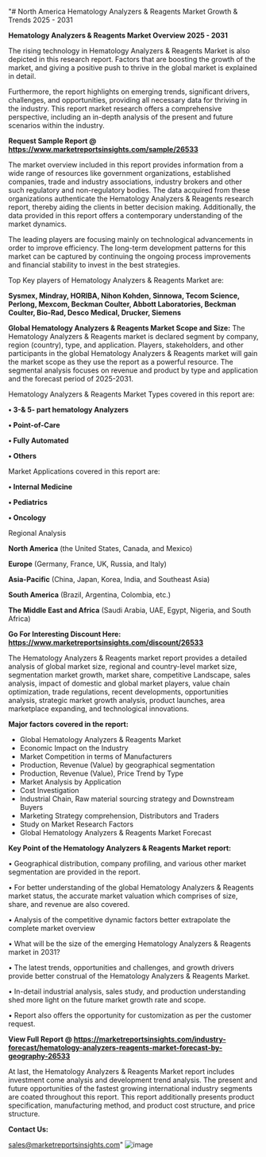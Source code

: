 "# North America Hematology Analyzers & Reagents Market Growth & Trends 2025 - 2031

<Strong> Hematology Analyzers & Reagents Market Overview 2025 - 2031</strong>

The rising technology in Hematology Analyzers & Reagents Market is also depicted in this research report. Factors that are boosting the growth of the market, and giving a positive push to thrive in the global market is explained in detail.

Furthermore, the report highlights on emerging trends, significant drivers, challenges, and opportunities, providing all necessary data for thriving in the industry. This report market research offers a comprehensive perspective, including an in-depth analysis of the present and future scenarios within the industry.

<strong>Request Sample Report @ <a href=https://www.marketreportsinsights.com/sample/26533>https://www.marketreportsinsights.com/sample/26533</a></strong>

The market overview included in this report provides information from a wide range of resources like government organizations, established companies, trade and industry associations, industry brokers and other such regulatory and non-regulatory bodies. The data acquired from these organizations authenticate the Hematology Analyzers & Reagents research report, thereby aiding the clients in better decision making. Additionally, the data provided in this report offers a contemporary understanding of the market dynamics.

The leading players are focusing mainly on technological advancements in order to improve efficiency. The long-term development patterns for this market can be captured by continuing the ongoing process improvements and financial stability to invest in the best strategies.

Top Key players of Hematology Analyzers & Reagents Market are:

<strong>Sysmex, Mindray, HORIBA, Nihon Kohden, Sinnowa, Tecom Science, Perlong, Mexcom, Beckman Coulter, Abbott Laboratories, Beckman Coulter, Bio-Rad, Desco Medical, Drucker, Siemens</strong>

<strong><b>Global Hematology Analyzers & Reagents Market Scope and Size:</b></strong>
The Hematology Analyzers & Reagents market is declared segment by company, region (country), type, and application. Players, stakeholders, and other participants in the global Hematology Analyzers & Reagents market will gain the market scope as they use the report as a powerful resource. The segmental analysis focuses on revenue and product by type and application and the forecast period of 2025-2031.

Hematology Analyzers & Reagents Market Types covered in this report are:

<strong>• 3-& 5- part hematology Analyzers

• Point-of-Care

• Fully Automated

• Others</strong>

Market Applications covered in this report are:

<strong>• Internal Medicine

• Pediatrics

• Oncology</strong> 

Regional Analysis

<strong>North America</strong> (the United States, Canada, and Mexico)

<strong>Europe</strong> (Germany, France, UK, Russia, and Italy)

<strong>Asia-Pacific</strong> (China, Japan, Korea, India, and Southeast Asia)

<strong>South America</strong> (Brazil, Argentina, Colombia, etc.)

<strong>The Middle East and Africa</strong> (Saudi Arabia, UAE, Egypt, Nigeria, and South Africa)

<strong>Go For Interesting Discount Here: <a href=https://www.marketreportsinsights.com/discount/26533>https://www.marketreportsinsights.com/discount/26533</a></strong>

The Hematology Analyzers & Reagents market report provides a detailed analysis of global market size, regional and country-level market size, segmentation market growth, market share, competitive Landscape, sales analysis, impact of domestic and global market players, value chain optimization, trade regulations, recent developments, opportunities analysis, strategic market growth analysis, product launches, area marketplace expanding, and technological innovations.

<strong><b>Major factors covered in the report:</b></strong>
<ul>
  <li>Global Hematology Analyzers & Reagents Market </li>
  <li>Economic Impact on the Industry</li>
  <li>Market Competition in terms of Manufacturers</li>
  <li>Production, Revenue (Value) by geographical segmentation</li>
  <li>Production, Revenue (Value), Price Trend by Type</li>
  <li>Market Analysis by Application</li>
  <li>Cost Investigation</li>
  <li>Industrial Chain, Raw material sourcing strategy and Downstream Buyers</li>
  <li>Marketing Strategy comprehension, Distributors and Traders</li>
  <li>Study on Market Research Factors</li>
  <li>Global Hematology Analyzers & Reagents Market Forecast</li>
</ul>

<strong><b>Key Point of the Hematology Analyzers & Reagents Market report:</b></strong>

• Geographical distribution, company profiling, and various other market segmentation are provided in the report.

• For better understanding of the global Hematology Analyzers & Reagents market status, the accurate market valuation which comprises of size, share, and revenue are also covered.

• Analysis of the competitive dynamic factors better extrapolate the complete market overview

• What will be the size of the emerging Hematology Analyzers & Reagents market in 2031?

• The latest trends, opportunities and challenges, and growth drivers provide better construal of the Hematology Analyzers & Reagents Market.

• In-detail industrial analysis, sales study, and production understanding shed more light on the future market growth rate and scope.

• Report also offers the opportunity for customization as per the customer request.

<strong><b>View Full Report @ <a href=https://marketreportsinsights.com/industry-forecast/hematology-analyzers-reagents-market-forecast-by-geography-26533>https://marketreportsinsights.com/industry-forecast/hematology-analyzers-reagents-market-forecast-by-geography-26533</a></b></strong>


At last, the Hematology Analyzers & Reagents Market report includes investment come analysis and development trend analysis. The present and future opportunities of the fastest growing international industry segments are coated throughout this report. This report additionally presents product specification, manufacturing method, and product cost structure, and price structure.

<strong>Contact Us:</strong>

sales@marketreportsinsights.com"
![image](https://github.com/user-attachments/assets/2249eef9-23b5-4e4b-a60b-9dbf5d43620a)
